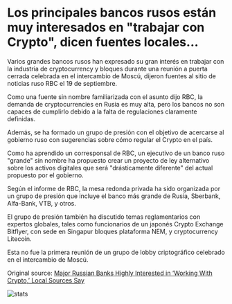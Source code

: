 # Los principales bancos rusos están muy interesados en "trabajar con Crypto", dicen fuentes locales...

Varios grandes bancos rusos han expresado su gran interés en trabajar con la industria de cryptocurrency y bloques durante una reunión a puerta cerrada celebrada en el intercambio de Moscú, dijeron fuentes al sitio de noticias ruso RBC el 19 de septiembre.

Como una fuente sin nombre familiarizada con el asunto dijo RBC, la demanda de cryptocurrencies en Rusia es muy alta, pero los bancos no son capaces de cumplirlo debido a la falta de regulaciones claramente definidas.

Además, se ha formado un grupo de presión con el objetivo de acercarse al gobierno ruso con sugerencias sobre cómo regular el Crypto en el país.

Como ha aprendido un corresponsal de RBC, un ejecutivo de un banco ruso "grande" sin nombre ha propuesto crear un proyecto de ley alternativo sobre los activos digitales que será "drásticamente diferente" del actual propuesto por el gobierno.

Según el informe de RBC, la mesa redonda privada ha sido organizada por un grupo de presión que incluye el banco más grande de Rusia, Sberbank, Alfa-Bank, VTB, y otros.

El grupo de presión también ha discutido temas reglamentarios con expertos globales, tales como funcionarios de un japonés Crypto Exchange Bitflyer, con sede en Singapur bloques plataforma NEM, y cryptocurrency Litecoin.

Esta no fue la primera reunión de un grupo de lobby criptográfico celebrado en el intercambio de Moscú.

Original source: [Major Russian Banks Highly Interested in ‘Working With Crypto,’ Local Sources Say](https://cointelegraph.com/news/major-russian-banks-highly-interested-in-working-with-crypto-local-sources-say)

![stats](https://c.statcounter.com/11760860/0/a89fa40b/1/ "stats")